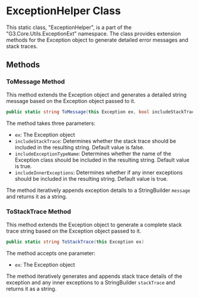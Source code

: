 # ExceptionHelper Class

This static class, "ExceptionHelper", is a part of the "G3.Core.Utils.ExceptionExt" namespace. The class provides extension methods for the Exception object to generate detailed error messages and stack traces.

## Methods

### ToMessage Method

This method extends the Exception object and generates a detailed string message based on the Exception object passed to it.

```csharp
public static string ToMessage(this Exception ex, bool includeStackTrace = false, bool includeExceptionTypeName = true, bool includeInnerExceptions = true)
```

The method takes three parameters:

- `ex`: The Exception object
- `includeStackTrace`: Determines whether the stack trace should be included in the resulting string. Default value is false.
- `includeExceptionTypeName`: Determines whether the name of the Exception class should be included in the resulting string. Default value is true.
- `includeInnerExceptions`: Determines whether if any inner exceptions should be included in the resulting string. Default value is true.

The method iteratively appends exception details to a StringBuilder `message` and returns it as a string.

### ToStackTrace Method

This method extends the Exception object to generate a complete stack trace string based on the Exception object passed to it.

```csharp
public static string ToStackTrace(this Exception ex)
```

The method accepts one parameter:

- `ex`: The Exception object

The method iteratively generates and appends stack trace details of the exception and any inner exceptions to a StringBuilder `stackTrace` and returns it as a string.